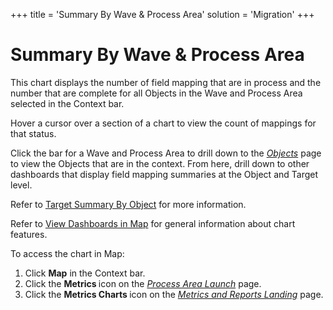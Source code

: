 +++
title = 'Summary By Wave & Process Area'
solution = 'Migration'
+++

# Summary By Wave & Process Area

This chart displays the number of field mapping that are in process and
the number that are complete for all Objects in the Wave and Process
Area selected in the Context bar.

Hover a cursor over a section of a chart to view the count of mappings
for that status.

Click the bar for a Wave and Process Area to drill down to the
*[Objects](../Page_Desc/Objects_map)* page to view the Objects that
are in the context. From here, drill down to other dashboards that
display field mapping summaries at the Object and Target level.

Refer to [Target Summary By Object](Target_Summary_by_Object) for
more information.

Refer to [View Dashboards in Map](View_Dashboards_in_Map) for
general information about chart features.

To access the chart in Map:

1.  Click <span style="font-weight: bold;">Map</span> in the Context
    bar.
2.  Click the <span style="font-weight: bold;">Metrics </span>icon on
    the *[Process Area
    Launch](../Page_Desc/Process_Area_Launch_map)* page.
3.  Click the <span style="font-weight: bold;">Metrics Charts
    </span>icon on the *[Metrics and Reports
    Landing](../Page_Desc/Metrics_and_Reports_Landing)* page.
